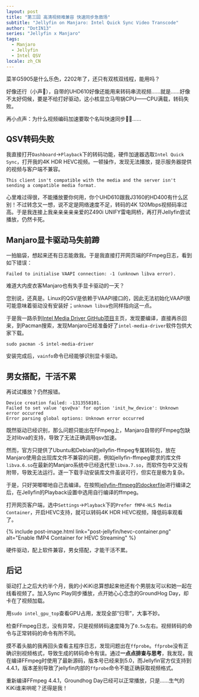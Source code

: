 ```yaml
---
layout: post
title: "第三回 高清视频难兼容 快速同步急救场"
subtitle: "Jellyfin on Manjaro: Intel Quick Sync Video Transcode"
author: "DotIN13"
series: "Jellyfin x Manjaro"
tags:
  - Manjaro
  - Jellyfin
  - Intel QSV
locale: zh_CN
---
```


菜羊G5905是什么乐色，2202年了，还只有双核双线程，能用吗？

好像还行（小声🤫），自带的UHD610好像还能用来转码串流视频……就是……好像不太好伺候，要是不给打好驱动，这小核显立马甩锅CPU——CPU满载，转码失败。

再小点声：为什么视频编码加速要取个名叫快速同步😮‍💨……

## QSV转码失败

我直接打开`Dashboard`->`Playback`下的转码功能，硬件加速器选取`Intel Quick Sync`，打开我的4K HDR HEVC视频。一顿操作，发现无法播放，提示服务器提供的视频与客户端不兼容。

```plaintext
This client isn't compatible with the media and the server isn't sending a compatible media format.
```

心里难过得很，不能播放要你何用，你个UHD610跟我J3160的HD400有什么区别！不过转念又一想，说不定是网络速度不足，转码的4K 120Mbps视频码率过高。于是我连接上我亲亲亲亲亲爱的Z490i UNIFY雷电网桥，再打开Jellyfin尝试播放，仍然卡死。

## Manjaro显卡驱动马失前蹄

一拍脑袋，想起来还有日志能救我。于是我直接打开网页端的FFmpeg日志，看到如下错误：

```plaintext
Failed to initialise VAAPI connection: -1 (unknown libva error).
```

难道大内皮衣客Manjaro也有失手显卡驱动的一天？

您别说，还真是。Linux的QSV是依赖于VAAPI接口的，因此无法初始化VAAPI很可能意味着驱动没有安装好；`unknown libva`也同样指向这一点。

于是我一路杀到[Intel Media Driver GitHub项目](https://github.com/intel/media-driver)主页，发现要编译，直接再杀回来，到Pacman搜索，发现Manjaro已经准备好了`intel-media-driver`软件包供大家下载。

```shell
sudo pacman -S intel-media-driver
```

安装完成后，`vainfo`命令已经能够识别显卡驱动。

## 男女搭配，干活不累

再试试播放？仍然报错。

```plaintext
Device creation failed: -1313558101.
Failed to set value 'qsv@va' for option 'init_hw_device': Unknown error occurred
Error parsing global options: Unknown error occurred
```

既然驱动已经识别，那么问题只能出在FFmpeg上，Manjaro自带的FFmpeg包缺乏对libva的支持，导致了无法正确调用qsv加速。

然而，官方只提供了Ubuntu和Debian的jellyfin-ffmpeg专属转码包，放在Manjaro使用会出现库文件不兼容的问题，例如jellyfin-ffmpeg要求的库文件`libva.6.so`在最新的Manjaro系统中已经迭代至`libva.7.so`，而软件包中又没有附带，导致无法运行。逐一下载手动安装库文件虽说可行，但实在是极为复杂。

于是，只好哭唧唧地自己去编译。在按照[jellyfin-ffmpeg的dockerfile](https://hub.docker.com/r/jellyfin/ffmpeg/dockerfile)进行编译之后，在Jellyfin的Playback设置中选用自行编译的ffmpeg。

打开网页客户端，选中`Settings`->`Playback`下的`Prefer fMP4-HLS Media Container`，开启HEVC支持，就可以转码4K HDR HEVC视频，降低码率观看了。

{% include post-image.html link="post-jellyfin/hevc-container.png" alt="Enable fMP4 Container for HEVC Streaming" %}

硬件驱动，配上软件兼容，男女搭配，才能干活不累。

## 后记

驱动打上之后大约半个月，我的小KiKi总算想起来他还有个男朋友可以和她一起在线看视频了。加入Sync Play同步播放，点开她心心念念的GroundHog Day，却卡在了视频加载。

用`sudo intel_gpu_top`查看GPU占用，发现全部“归零”，大事不妙。

检查FFmpeg日志，没有异常，只是视频转码速度降为了`0.5x`左右。视频转码的命令与正常转码的命令有所不同。

摸不着头脑的我再回头查看主程序日志，发现问题出在`ffprobe`。`ffprobe`没有正确识别视频格式，导致生成的转码命令有误。通过**一点点排查与思考**，我发现，我在编译FFmpeg时使用了最新源码，版本号已经来到5.0，而Jellyfin官方仅支持到4.4.1，版本差别导致了jellyfin内部的`ffprobe`命令不能正确获取视频格式。

重新编译FFmpeg 4.4.1，Groundhog Day已经可以正常播放，只是……生气的KiKi谁来哄呢？还得是我！

